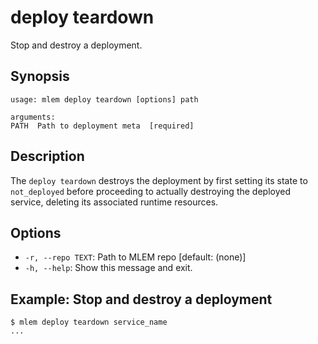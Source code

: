 # deploy teardown

Stop and destroy a deployment.

## Synopsis

```usage
usage: mlem deploy teardown [options] path

arguments:
PATH  Path to deployment meta  [required]
```

## Description

The `deploy teardown` destroys the deployment by first setting its state
to `not_deployed` before proceeding to actually destroying the deployed service,
deleting its associated runtime resources.

## Options

- `-r, --repo TEXT`: Path to MLEM repo [default: (none)]
- `-h, --help`: Show this message and exit.

## Example: Stop and destroy a deployment

```mlem
$ mlem deploy teardown service_name
...
```
